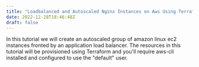 ```yaml
---
title: "Loadbalanced and Autoscaled Nginx Instances on Aws Using Terraform"
date: 2022-12-28T18:46:48Z
draft: false
---
```


In this tutorial we will create an autoscaled group of amazon linux ec2 instances fronted by an application load balancer. The resources in this tutorial will be provisioned using Terraform and you'll require aws-cli installed and configured to use the "default" user.

#